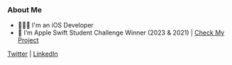 ### About Me

- 👨🏼‍💻 I'm an iOS Developer
- 🍎 I’m Apple Swift Student Challenge Winner (2023 & 2021) | [Check My Project](https://github.com/alperenorence/handsignal/)

[Twitter](https://www.twitter.com/alperenorence/) | [LinkedIn](https://www.linkedin.com/in/alpereno/)
